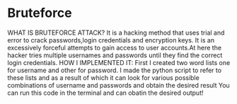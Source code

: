 # Bruteforce
WHAT IS BRUTEFORCE ATTACK?
It is a hacking method that uses trial and error to crack passwords,login credentials and encryption keys.
It is an excessively forceful attempts to gain access to user accounts.At here the hacker tries multiple usernames and passwords until they find the correct login credentials.
HOW I IMPLEMENTED IT:
First I created two word lists one for username and other for password.
I made the python script to refer to these lists and as a result of which it can look for various possible combinations of username and passwords and obtain the desired result
You can run this code in the terminal and can obatin the desired output!
